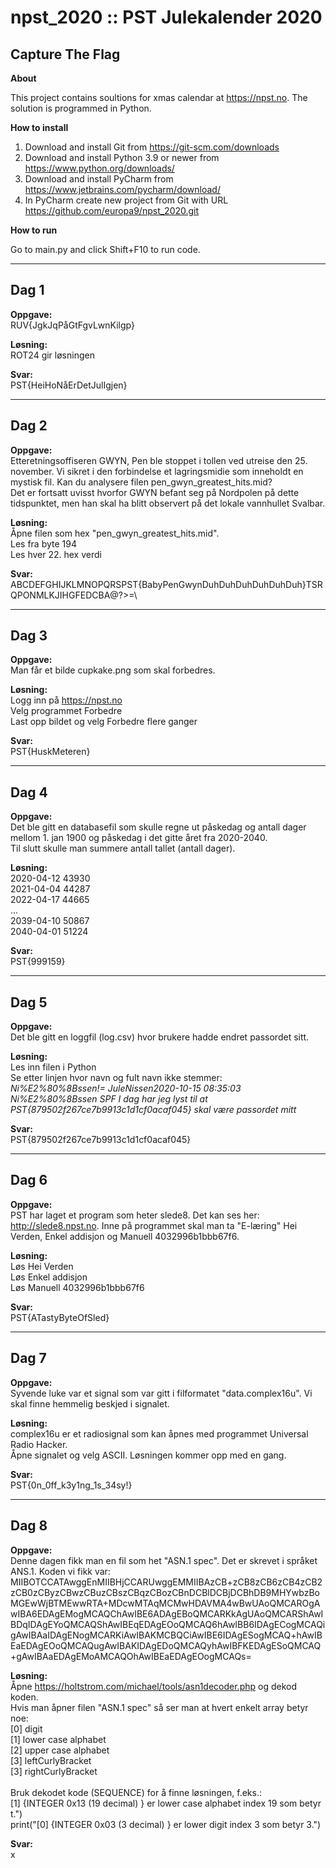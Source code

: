 # npst_2020 :: PST Julekalender 2020 
## Capture The Flag

**About**

This project contains soultions for xmas calendar at https://npst.no.
The solution is programmed in Python.

**How to install**
1. Download and install Git from https://git-scm.com/downloads
2. Download and install Python 3.9 or newer from https://www.python.org/downloads/
3. Download and install PyCharm from https://www.jetbrains.com/pycharm/download/
4. In PyCharm create new project from Git with URL https://github.com/europa9/npst_2020.git

**How to run**

Go to main.py and click Shift+F10 to run code.

---
## Dag 1

**Oppgave:**<br />
RUV{JgkJqPåGtFgvLwnKilgp}

**Løsning:**<br />
ROT24 gir løsningen

**Svar:**<br />
PST{HeiHoNåErDetJulIgjen}

---
## Dag 2

**Oppgave:**<br />
Etteretningsoffiseren GWYN, Pen ble stoppet i tollen ved utreise den 25. november. Vi sikret i den forbindelse et lagringsmidie som inneholdt en mystisk fil. Kan du analysere filen pen_gwyn_greatest_hits.mid?<br />
Det er fortsatt uvisst hvorfor GWYN befant seg på Nordpolen på dette tidspunktet, men han skal ha blitt observert på det lokale vannhullet Svalbar.

**Løsning:**<br />
Åpne filen som hex "pen_gwyn_greatest_hits.mid".<br />
Les fra byte 194<br />
Les hver 22. hex verdi<br />

**Svar:**<br />
ABCDEFGHIJKLMNOPQRSPST{BabyPenGwynDuhDuhDuhDuhDuhDuh}TSRQPONMLKJIHGFEDCBA@?>=\


---
## Dag 3

**Oppgave:**<br />
Man får et bilde cupkake.png som skal forbedres.

**Løsning:**<br />
Logg inn på https://npst.no <br />
Velg programmet Forbedre<br />
Last opp bildet og velg Forbedre flere ganger<br />

**Svar:**<br />
PST{HuskMeteren}

---
## Dag 4

**Oppgave:**<br />
Det ble gitt en databasefil som skulle regne ut 
påskedag og antall dager mellom 1. jan 1900 og
påskedag i det gitte året fra 2020-2040.<br />
Til slutt skulle man summere antall tallet (antall dager).

**Løsning:**<br />
2020-04-12	43930<br />
2021-04-04	44287<br />
2022-04-17	44665<br />
...<br />
2039-04-10	50867<br />
2040-04-01	51224<br />

**Svar:**<br />
PST{999159}



---
## Dag 5

**Oppgave:**<br />
Det ble gitt en loggfil (log.csv) hvor brukere hadde endret passordet sitt.


**Løsning:**<br />
Les inn filen i Python <br />
Se etter linjen hvor navn og fult navn ikke stemmer:<br />
*Ni%E2%80%8Bssen!= JuleNissen2020-10-15 08:35:03	Ni%E2%80%8Bssen <Jule Nissen>		SPF <Seksjon for Passord og Forebygging>		I dag har jeg lyst til at PST{879502f267ce7b9913c1d1cf0acaf045} skal være passordet mitt*<br />

**Svar:**<br />
PST{879502f267ce7b9913c1d1cf0acaf045} 



---
## Dag 6

**Oppgave:**<br />
PST har laget et program som heter slede8. Det kan ses her: http://slede8.npst.no.
Inne på programmet skal man ta "E-læring" Hei Verden, Enkel addisjon og Manuell 4032996b1bbb67f6.


**Løsning:**<br />
Løs Hei Verden <br />
Løs Enkel addisjon<br />
Løs Manuell 4032996b1bbb67f6<br />

**Svar:**<br />
PST{ATastyByteOfSled}

---
## Dag 7

**Oppgave:**<br />
Syvende luke var et signal som var gitt i filformatet "data.complex16u". Vi skal finne hemmelig beskjed i signalet.


**Løsning:**<br />
complex16u er et radiosignal som kan åpnes med programmet Universal Radio Hacker.<br />
Åpne signalet og velg ASCII. Løsningen kommer opp med en gang.

**Svar:**<br />
PST{0n_0ff_k3y1ng_1s_34sy!}


---
## Dag 8

**Oppgave:**<br />
Denne dagen fikk man en fil som het "ASN.1 spec". Det er skrevet i språket ANS.1.  Koden vi fikk var:<br />
MIIBOTCCATAwggEnMIIBHjCCARUwggEMMIIBAzCB+zCB8zCB6zCB4zCB2zCB0zCByzCBwzCBuzCBszCBqzCBozCBnDCBlDCBjDCBhDB9MHYwbzBoMGEwWjBTMEwwRTA+MDcwMTAqMCMwHDAVMA4wBwUAoQMCAROgAwIBA6EDAgEMogMCAQChAwIBE6ADAgEBoQMCARKkAgUAoQMCARShAwIBDqIDAgEYoQMCAQShAwIBEqEDAgEOoQMCAQ6hAwIBB6IDAgECogMCAQigAwIBAaIDAgENogMCARKiAwIBAKMCBQCiAwIBE6IDAgESogMCAQ+hAwIBEaEDAgEOoQMCAQugAwIBAKIDAgEDoQMCAQyhAwIBFKEDAgESoQMCAQ+gAwIBAaEDAgEMoAMCAQOhAwIBEaEDAgEOogMCAQs=

**Løsning:**<br />
Åpne https://holtstrom.com/michael/tools/asn1decoder.php og dekod koden.<br />
Hvis man åpner filen "ASN.1 spec" så ser man at hvert enkelt array betyr noe:<br />
[0] digit<br />
[1] lower case alphabet<br />
[2] upper case alphabet<br />
[3] leftCurlyBracket<br />
[3] rightCurlyBracket<br /><br />
Bruk dekodet kode (SEQUENCE) for å finne løsningen, f.eks.:<br />
[1] {INTEGER 0x13 (19 decimal) } er lower case alphabet index 19 som betyr t.")<br />
    print("[0] {INTEGER 0x03 (3 decimal) } er lower digit index 3 som betyr 3.")<br />
    

**Svar:**<br />
x
